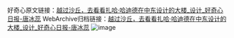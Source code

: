 好奇心原文链接：[越过沙丘，去看看扎哈·哈迪德在中东设计的大楼_设计_好奇心日报-唐冰蕊](https://www.qdaily.com/articles/7779.html)
WebArchive归档链接：[越过沙丘，去看看扎哈·哈迪德在中东设计的大楼_设计_好奇心日报-唐冰蕊](http://web.archive.org/web/20171030011124/http://www.qdaily.com:80/articles/7779.html)
![image](http://ww3.sinaimg.cn/large/007d5XDply1g3wjyov64uj30u04mu4qp)